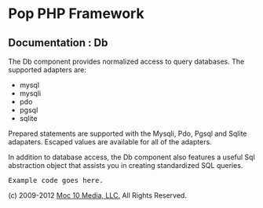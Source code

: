 Pop PHP Framework
=================

Documentation : Db
------------------

The Db component provides normalized access to query databases. The supported adapters are:

* mysql
* mysqli
* pdo
* pgsql
* sqlite

Prepared statements are supported with the Mysqli, Pdo, Pgsql and Sqlite adapaters. Escaped values are available for all of the adapters.

In addition to database access, the Db component also features a useful Sql abstraction object that assists you in creating standardized SQL queries.

<pre>
Example code goes here.
</pre>

(c) 2009-2012 [Moc 10 Media, LLC.](http://www.moc10media.com) All Rights Reserved.
